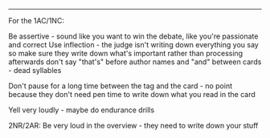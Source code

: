 

----
For the 1AC/1NC:

Be assertive - sound like you want to win the debate, like you're passionate and correct
Use inflection - the judge isn't writing down everything you say so make sure they write down what's important rather than processing afterwards 
don't say "that's" before author names and "and" between cards - dead syllables

Don't pause for a long time between the tag and the card - no point because they don't need pen time to write down what you read in the card

Yell very loudly - maybe do endurance drills

2NR/2AR:
Be very loud in the overview - they need to write down your stuff 